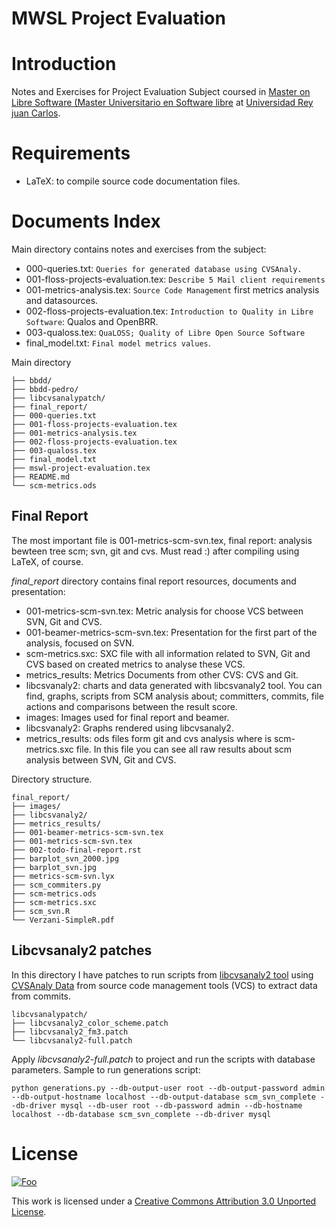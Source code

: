 MWSL Project Evaluation
========================

Introduction
=============

Notes and Exercises for Project Evaluation Subject coursed in [Master on Libre Software (Master Universitario en Software libre](http://master.libresoft.es/) at [Universidad Rey juan Carlos](http://www.urjc.es/).

Requirements
=============

* LaTeX: to compile source code documentation files.

Documents Index
================

Main directory contains notes and exercises from the subject:

* 000-queries.txt: ``Queries for generated database using CVSAnaly.``
* 001-floss-projects-evaluation.tex: ``Describe 5 Mail client requirements``
* 001-metrics-analysis.tex: ``Source Code Management`` first metrics analysis and datasources.
* 002-floss-projects-evaluation.tex: ``Introduction to Quality in Libre Software``: Qualos and OpenBRR.
* 003-qualoss.tex: ``QuaLOSS; Quality of Libre Open Source Software``
* final_model.txt: ``Final model metrics values``.

Main directory
```
├── bbdd/
├── bbdd-pedro/
├── libcvsanalypatch/
├── final_report/
├── 000-queries.txt
├── 001-floss-projects-evaluation.tex
├── 001-metrics-analysis.tex
├── 002-floss-projects-evaluation.tex
├── 003-qualoss.tex
├── final_model.txt
├── mswl-project-evaluation.tex
├── README.md
└── scm-metrics.ods
```


Final Report
-------------

The most important file is 001-metrics-scm-svn.tex, final report: analysis bewteen tree scm; svn, git and cvs. Must read :) after compiling using LaTeX, of course.

*final_report* directory contains final report resources, documents and presentation:

* 001-metrics-scm-svn.tex: Metric analysis for choose VCS between SVN, Git and CVS.
* 001-beamer-metrics-scm-svn.tex: Presentation for the first part of the analysis, focused on SVN.
* scm-metrics.sxc: SXC file with all information related to SVN, Git and CVS based on created metrics to analyse these VCS.
* metrics_results: Metrics Documents from other CVS: CVS and Git.
* libcsvanaly2: charts and data generated with libcsvanaly2 tool. You can find, graphs, scripts from SCM analysis about; committers, commits, file actions and comparisons between the result score.
* images: Images used for final report and beamer.
* libcsvanaly2: Graphs rendered using libcvsanaly2.
* metrics_results: ods files form git and cvs analysis where is scm-metrics.sxc file. In this file you can see all raw results about scm analysis between SVN, Git and CVS.

Directory structure.
```
final_report/
├── images/
├── libcsvanaly2/
├── metrics_results/
├── 001-beamer-metrics-scm-svn.tex
├── 001-metrics-scm-svn.tex
├── 002-todo-final-report.rst
├── barplot_svn_2000.jpg
├── barplot_svn.jpg
├── metrics-scm-svn.lyx
├── scm_commiters.py
├── scm-metrics.ods
├── scm-metrics.sxc
├── scm_svn.R
└── Verzani-SimpleR.pdf
```

Libcvsanaly2 patches
---------------------

In this directory I have patches to run scripts from [libcvsanaly2 tool](http://git.libresoft.es/libcvsanaly2) using [CVSAnaly Data](https://github.com/MetricsGrimoire/CVSAnalY) from source code management tools (VCS) to extract data from commits.
```
libcvsanalypatch/
├── libcvsanaly2_color_scheme.patch
├── libcvsanaly2_fm3.patch
└── libcvsanaly2-full.patch
```

Apply *libcvsanaly2-full.patch* to project and run the scripts with database parameters. Sample to run generations script:

    python generations.py --db-output-user root --db-output-password admin --db-output-hostname localhost --db-output-database scm_svn_complete --db-driver mysql --db-user root --db-password admin --db-hostname localhost --db-database scm_svn_complete --db-driver mysql

License
========

<a href="http://creativecommons.org/licenses/by/3.0/" rel="Creative Commons Attribution 3.0">![Foo](http://i.creativecommons.org/l/by/3.0/88x31.png)</a>

This work is licensed under a [Creative Commons Attribution 3.0 Unported License](http://creativecommons.org/licenses/by/3.0/).

